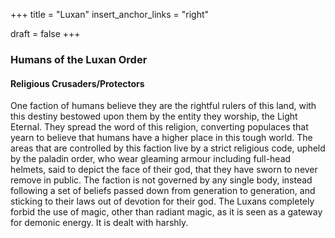 +++
title = "Luxan"
insert_anchor_links = "right"

draft = false
+++

### Humans of the Luxan Order
#### Religious Crusaders/Protectors
One faction of humans believe they are the rightful rulers of this land, with this destiny bestowed upon them by the entity they worship, the Light Eternal. They spread the word of this religion, converting populaces that yearn to believe that humans have a higher place in this tough world. The areas that are controlled by this faction live by a strict religious code, upheld by the paladin order, who wear gleaming armour including full-head helmets, said to depict the face of their god, that they have sworn to never remove in public. The faction is not governed by any single body, instead following a set of beliefs passed down from generation to generation, and sticking to their laws out of devotion for their god.
The Luxans completely forbid the use of magic, other than radiant magic, as it is seen as a gateway for demonic energy. It is dealt with harshly.
